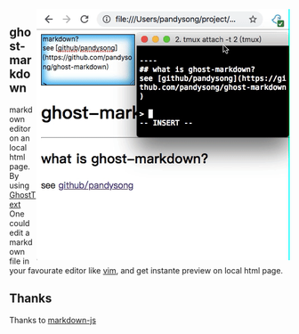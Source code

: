 <img src="demo/demo.gif" alt="demo screencast" align="right">

## ghost-markdown

markdown editor on an local html page. By using
[GhostText](https://github.com/GhostText/GhostText) One could edit a markdown
file in your favourate editor like
[vim](https://github.com/pandysong/ghost-text.vim), and get instante preview on
local html page.

## Thanks

Thanks to [markdown-js](https://github.com/evilstreak/markdown-js)
